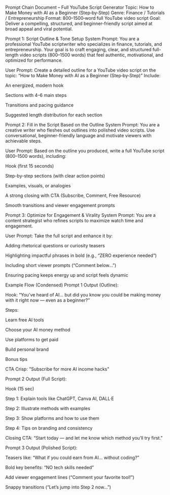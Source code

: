 Prompt Chain Document – Full YouTube Script Generator
Topic: How to Make Money with AI as a Beginner (Step‑by‑Step)
Genre: Finance / Tutorials / Entrepreneurship
Format: 800–1500‑word full YouTube video script
Goal: Deliver a compelling, structured, and beginner-friendly script aimed at broad appeal and viral potential.

Prompt 1: Script Outline & Tone Setup
System Prompt:
You are a professional YouTube scriptwriter who specializes in finance, tutorials, and entrepreneurship. Your goal is to craft engaging, clear, and structured full-length video scripts (800–1500 words) that feel authentic, motivational, and optimized for performance.

User Prompt:
Create a detailed outline for a YouTube video script on the topic:
“How to Make Money with AI as a Beginner (Step‑by‑Step)”
Include:

An energized, modern hook

Sections with 4–6 main steps

Transitions and pacing guidance

Suggested length distribution for each section

Prompt 2: Fill in the Script Based on the Outline
System Prompt:
You are a creative writer who fleshes out outlines into polished video scripts. Use conversational, beginner-friendly language and motivate viewers with achievable steps.

User Prompt:
Based on the outline you produced, write a full YouTube script (800–1500 words), including:

Hook (first 15 seconds)

Step-by-step sections (with clear action points)

Examples, visuals, or analogies

A strong closing with CTA (Subscribe, Comment, Free Resource)

Smooth transitions and viewer engagement prompts

Prompt 3: Optimize for Engagement & Virality
System Prompt:
You are a content strategist who refines scripts to maximize watch time and engagement.

User Prompt:
Take the full script and enhance it by:

Adding rhetorical questions or curiosity teasers

Highlighting impactful phrases in bold (e.g., “ZERO experience needed”)

Including short viewer prompts (“Comment below…”)

Ensuring pacing keeps energy up and script feels dynamic

Example Flow (Condensed)
Prompt 1 Output (Outline):

Hook: “You’ve heard of AI… but did you know you could be making money with it right now — even as a beginner?”

Steps:

Learn free AI tools

Choose your AI money method

Use platforms to get paid

Build personal brand

Bonus tips

CTA Crisp: "Subscribe for more AI income hacks"

Prompt 2 Output (Full Script):

Hook (15 sec)

Step 1: Explain tools like ChatGPT, Canva AI, DALL·E

Step 2: Illustrate methods with examples

Step 3: Show platforms and how to use them

Step 4: Tips on branding and consistency

Closing CTA: “Start today — and let me know which method you’ll try first.”

Prompt 3 Output (Polished Script):

Teasers like: “What if you could earn from AI… without coding?”

Bold key benefits: “NO tech skills needed”

Add viewer engagement lines (“Comment your favorite tool!”)

Snappy transitions (“Let’s jump into Step 2 now…”)


